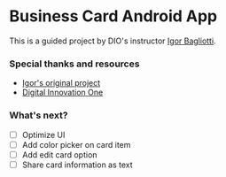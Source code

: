 # Business Card Android App

This is a guided project by DIO's instructor [Igor Bagliotti](https://github.com/igorbag).

### Special thanks and resources
- [Igor's original project](https://github.com/igorbag/Business-Card)
- [Digital Innovation One](https://www.dio.me)

### What's next?

- [ ] Optimize UI
- [ ] Add color picker on card item
- [ ] Add edit card option
- [ ] Share card information as text

